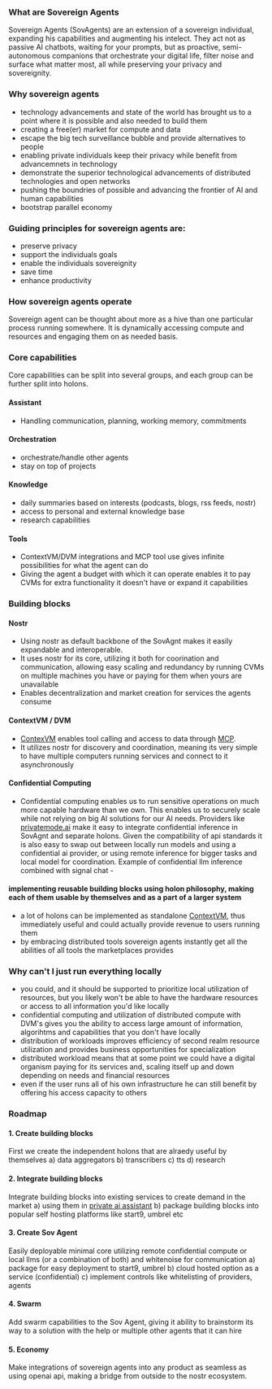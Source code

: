 ### What are Sovereign Agents
Sovereign Agents (SovAgents) are an extension of a sovereign individual, expanding his capabilities and augmenting his intelect. They act not as passive AI chatbots, waiting for your prompts, but as proactive, semi-autonomous companions that orchestrate your digital life, filter noise and surface what matter most, all while preserving your privacy and sovereignity. 


### Why sovereign agents
- technology advancements and state of the world has brought us to a point where it is possible and also needed to build them
- creating a free(er) market for compute and data
- escape the big tech surveillance bubble and provide alternatives to people
- enabling private individuals keep their privacy while benefit from advancemnets in technology
- demonstrate the superior technological advancements of distributed technologies and open networks
- pushing the boundries of possible and advancing the frontier of AI and human capabilities
- bootstrap parallel economy

### Guiding principles for sovereign agents are:
- preserve privacy
- support the individuals goals
- enable the individuals sovereignity
- save time
- enhance productivity

### How sovereign agents operate
Sovereign agent can be thought about more as a hive than one particular process running somewhere. It is dynamically accessing compute and resources and engaging them on as needed basis. 


### Core capabilities
Core capabilities can be split into several groups, and each group can be further split into holons. 
#### Assistant 
- Handling communication, planning, working memory, commitments
#### Orchestration
- orchestrate/handle other agents
- stay on top of projects
#### Knowledge 
- daily summaries based on interests (podcasts, blogs, rss feeds, nostr)
- access to personal and external knowledge base
- research capabilities 
#### Tools
- ContextVM/DVM integrations and MCP tool use gives infinite possibilities for what the agent can do
- Giving the agent a budget with which it can operate enables it to pay CVMs for extra functionality it doesn't have or expand it capabilities

### Building blocks 
#### Nostr
 - Using nostr as default backbone of the SovAgnt makes it easily expandable and interoperable.
 - It uses nostr for its core, utilizing it both for coorination and communication, allowing easy scaling and redundancy by running CVMs on multiple machines you have or paying for them when yours are unavailable
 - Enables decentralization and market creation for services the agents consume
  
#### ContextVM / DVM
- [ContexVM](https://contextvm.org) enables tool calling and access to data through [MCP](https://docs.cursor.com/advanced/model-context-protocol).
- It utilizes nostr for discovery and coordination, meaning its very simple to have multiple computers running services and connect to it asynchronously

#### Confidential Computing
- Confidential computing enables us to run sensitive operations on much more capable hardware than we own. This enables us to securely scale while not relying on big AI solutions for our AI needs. Providers like [privatemode.ai](https://privatemode.ai) make it easy to integrate confidential inference in SovAgnt and separate holons. Given the compatibility of api standards it is also easy to swap out between locally run models and using a confidential ai provider, or using remote inference for bigger tasks and local model for coordination. Example of confidential llm inference combined with signal chat - 
#### implementing reusable building blocks using holon philosophy, making each of them usable by themselves and as a part of a larger system
- a lot of holons can be implemented as standalone [ContextVM](https://www.contextvm.org/), thus immediately useful and could actually provide revenue to users running them
- by embracing distributed tools sovereign agents instantly get all the abilities of all tools the marketplaces provides

### Why can't I just run everything locally
- you could, and it should be supported to prioritize local utilization of resources, but you likely won't be able to have the hardware resources or access to all information you'd like locally
- confidential computing and utilization of distributed compute with DVM's gives you the ability to access large amount of information, algorihtms and capabilities that you don't have locally
- distribution of workloads improves efficiency of second realm resource utilization and provides business opportunities for specialization
- distributed workload means that at some point we could have a digital organism paying for its services and, scaling itself up and down depending on needs and financial resources
- even if the user runs all of his own infrastructure he can still benefit by offering his access capacity to others

### Roadmap
#### 1. Create building blocks 
First we create the independent holons that are alraedy useful by themselves
a) data aggregators
b) transcribers
c) tts
d) research
#### 2. Integrate building blocks
Integrate building blocks into existing services to create demand in the market
a) using them in [private ai assistant](https://github.com/aljazceru/private-ai-assistant/)
b) package building blocks into popular self hosting platforms like start9, umbrel etc
#### 3. Create Sov Agent
Easily deployable minimal core utilizing remote confidential compute or local llms (or a combination of both) and whitenoise for communication
a) package for easy deployment to start9, umbrel
b) cloud hosted option as a service (confidential)
c) implement controls like whitelisting of providers, agents
#### 4. Swarm
Add swarm capabilities to the Sov Agent, giving it ability to brainstorm its way to a solution with the help or multiple other agents that it can hire
#### 5. Economy 
Make integrations of sovereign agents into any product as seamless as using openai api, making a bridge from outside to the nostr ecosystem. 
